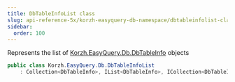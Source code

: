 ```yaml
---
title: DbTableInfoList class
slug: api-reference-5x/korzh-easyquery-db-namespace/dbtableinfolist-class
sidebar:
  order: 100
---
```


Represents the list of [Korzh.EasyQuery.Db.DbTableInfo](/easyquery/docs/api-reference-5x/korzh-easyquery-db-namespace/dbtableinfo-class) objects
```csharp
public class Korzh.EasyQuery.Db.DbTableInfoList
    : Collection<DbTableInfo>, IList<DbTableInfo>, ICollection<DbTableInfo>, IEnumerable<DbTableInfo>, IEnumerable, IList, ICollection, IReadOnlyList<DbTableInfo>, IReadOnlyCollection<DbTableInfo>

```
